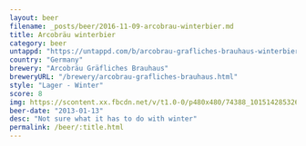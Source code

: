 ```yaml
---
layout: beer
filename: _posts/beer/2016-11-09-arcobrau-winterbier.md
title: Arcobräu winterbier
category: beer
untappd: "https://untappd.com/b/arcobrau-grafliches-brauhaus-winterbier/84426"
country: "Germany"
brewery: "Arcobräu Gräfliches Brauhaus"
breweryURL: "/brewery/arcobrau-grafliches-brauhaus.html"
style: "Lager - Winter"
score: 8
img: https://scontent.xx.fbcdn.net/v/t1.0-0/p480x480/74388_10151428532683745_883935005_n.jpg?_nc_cat=0&oh=c4dc125f80904ce1981ea26e03f4c267&oe=5BBD9DC3
beer-date: "2013-01-13"
desc: "Not sure what it has to do with winter"
permalink: /beer/:title.html
---
```

